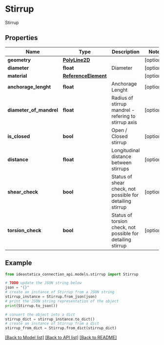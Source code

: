 # Stirrup

Stirrup

## Properties

Name | Type | Description | Notes
------------ | ------------- | ------------- | -------------
**geometry** | [**PolyLine2D**](PolyLine2D.md) |  | [optional] 
**diameter** | **float** | Diameter | [optional] 
**material** | [**ReferenceElement**](ReferenceElement.md) |  | [optional] 
**anchorage_lenght** | **float** | Anchorage Lenght | [optional] 
**diameter_of_mandrel** | **float** | Radius of stirrup mandrel - refering to stirrup axis | [optional] 
**is_closed** | **bool** | Open / Closed stirrup | [optional] 
**distance** | **float** | Longitudinal distance between stirrups | [optional] 
**shear_check** | **bool** | Status of shear check, not possible for detailing stirrup | [optional] 
**torsion_check** | **bool** | Status of torsion check, not possible for detailing stirrup | [optional] 

## Example

```python
from ideastatica_connection_api.models.stirrup import Stirrup

# TODO update the JSON string below
json = "{}"
# create an instance of Stirrup from a JSON string
stirrup_instance = Stirrup.from_json(json)
# print the JSON string representation of the object
print(Stirrup.to_json())

# convert the object into a dict
stirrup_dict = stirrup_instance.to_dict()
# create an instance of Stirrup from a dict
stirrup_from_dict = Stirrup.from_dict(stirrup_dict)
```
[[Back to Model list]](../README.md#documentation-for-models) [[Back to API list]](../README.md#documentation-for-api-endpoints) [[Back to README]](../README.md)


